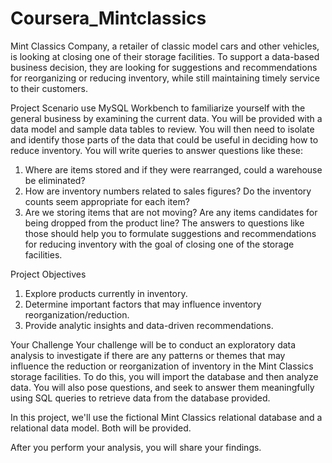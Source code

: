 # Coursera_Mintclassics
Mint Classics Company, a retailer of classic model cars and other vehicles, is looking at closing one of their storage facilities.   To support a data-based business decision, they are looking for suggestions and recommendations for reorganizing or reducing inventory, while still maintaining timely service to their customers. 

Project Scenario
use MySQL Workbench to familiarize yourself with the general business by examining the current data. You will be provided with a data model and sample data tables to review. You will then need to isolate and identify those parts of the data that could be useful in deciding how to reduce inventory. You will write queries to answer questions like these:
1) Where are items stored and if they were rearranged, could a warehouse be eliminated?
2) How are inventory numbers related to sales figures? Do the inventory counts seem appropriate for each item?
3) Are we storing items that are not moving? Are any items candidates for being dropped from the product line?
The answers to questions like those should help you to formulate suggestions and recommendations for reducing inventory with the goal of closing one of the storage facilities. 

Project Objectives
1. Explore products currently in inventory.
2. Determine important factors that may influence inventory reorganization/reduction.
3. Provide analytic insights and data-driven recommendations.

Your Challenge
Your challenge will be to conduct an exploratory data analysis to investigate if there are any patterns or themes that may influence the reduction or reorganization of inventory in the Mint Classics storage facilities. To do this, you will import the database and then analyze data. You will also pose questions, and seek to answer them meaningfully using SQL queries to retrieve data from the database provided.

In this project, we'll use the fictional Mint Classics relational database and a relational data model. Both will be provided.

After you perform your analysis, you will share your findings.
